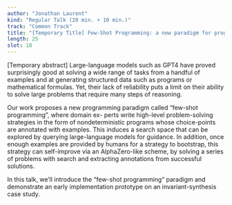 ```yaml
---
author: "Jonathan Laurent"
kind: "Regular Talk (20 min. + 10 min.)"
track: "Common Track"
title: "[Temporary Title] Few-Shot Programming: a new paradigm for programming with large language models"
length: 25
slot: 18
---
```


[Temporary abstract] Large-language models such as GPT4 have proved surprisingly good at solving a wide range of tasks from a handful of examples and at generating structured data such as programs or mathematical formulas. Yet, their lack of reliability puts a limit on their ability to solve large problems that require many steps of reasoning.

Our work proposes a new programming paradigm called “few-shot programming”, where domain ex- perts write high-level problem-solving strategies in the form of nondeterministic programs whose choice-points are annotated with examples. This induces a search space that can be explored by querying large-language models for guidance. In addition, once enough examples are provided by humans for a strategy to bootstrap, this strategy can self-improve via an AlphaZero-like scheme, by solving a series of problems with search and extracting annotations from successful solutions.

In this talk, we’ll introduce the “few-shot programming“ paradigm and demonstrate an early implementation prototype on an invariant-synthesis case study.
